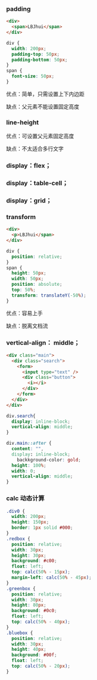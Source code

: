 ### padding

```html
<div>
  <span>LBJhui</span>
</div>
```

```css
div {
  width: 200px;
  padding-top: 50px;
  padding-bottom: 50px;
}
span {
  font-size: 50px;
}
```

优点：简单，只需设置上下内边距

缺点：父元素不能设置固定高度

### line-height

优点：可设置父元素固定高度

缺点：不太适合多行文字

### display：flex；

### display：table-cell；

### display：grid；

### transform

```html
<div>
  <p>LBJhui</span>
</div>
```

```css
div {
  position: relative;
}
span {
  height: 50px;
  width: 50px;
  position: absolute;
  top: 50%;
  transform: translateY(-50%);
}
```

优点：容易上手

缺点：脱离文档流

### vertical-align： middle；

```html
<div class="main">
  <div class="search">
    <form>
      <input type="text" />
      <div class="button">
        <i></i>
      </div>
    </form>
  </div>
</div>
```

```css
div.search{
  display: inline-block;
  vertical-align: middle;
}

div.main::after {
  content: "",
  display: inline-block;
 	backkground-color: gold;
  height: 100%;
  width: 0;
  vertical-align: middle;
}
```

### calc 动态计算

```css
.div0 {
  width: 200px;
  height: 150px;
  border: 1px solid #000;
}
.redbox {
  position: relative;
  width: 30px;
  height: 30px;
  background: #c00;
  float: left;
  top: calc(50% - 15px);
  margin-left: calc(50% - 45px);
}
.greenbox {
  position: relative;
  width: 30px;
  height: 80px;
  background: #0c0;
  float: left;
  top: calc(50% - 40px);
}
.bluebox {
  position: relative;
  width: 30px;
  height: 40px;
  background: #00f;
  float: left;
  top: calc(50% - 20px);
}
```
